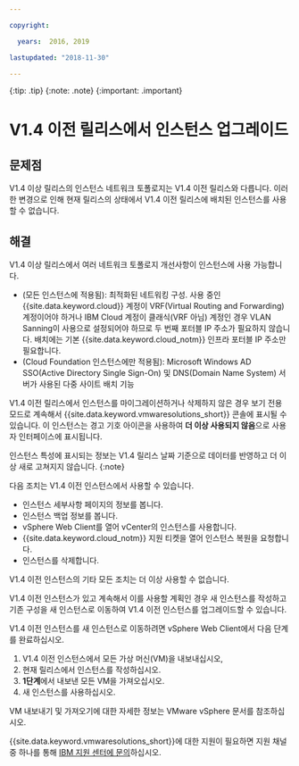 ```yaml
---

copyright:

  years:  2016, 2019

lastupdated: "2018-11-30"

---
```


{:tip: .tip}
{:note: .note}
{:important: .important}

# V1.4 이전 릴리스에서 인스턴스 업그레이드

## 문제점

V1.4 이상 릴리스의 인스턴스 네트워크 토폴로지는 V1.4 이전 릴리스와 다릅니다. 이러한 변경으로 인해 현재 릴리스의 상태에서 V1.4 이전 릴리스에 배치된 인스턴스를 사용할 수 없습니다.

## 해결

V1.4 이상 릴리스에서 여러 네트워크 토폴로지 개선사항이 인스턴스에 사용 가능합니다.
* (모든 인스턴스에 적용됨): 최적화된 네트워킹 구성. 사용 중인 {{site.data.keyword.cloud}} 계정이 VRF(Virtual Routing and Forwarding) 계정이어야 하거나 IBM Cloud 계정이 클래식(VRF 아님) 계정인 경우 VLAN Sanning이 사용으로 설정되어야 하므로 두 번째 포터블 IP 주소가 필요하지 않습니다. 배치에는 기본 {{site.data.keyword.cloud_notm}} 인프라 포터블 IP 주소만 필요합니다.
* (Cloud Foundation 인스턴스에만 적용됨): Microsoft Windows AD SSO(Active Directory Single Sign-On) 및 DNS(Domain Name System) 서버가 사용된 다중 사이트 배치 기능

V1.4 이전 릴리스에서 인스턴스를 마이그레이션하거나 삭제하지 않은 경우 보기 전용 모드로 계속해서 {{site.data.keyword.vmwaresolutions_short}} 콘솔에 표시될 수 있습니다. 이 인스턴스는 경고 기호 아이콘을 사용하여 **더 이상 사용되지 않음**으로 사용자 인터페이스에 표시됩니다.

인스턴스 특성에 표시되는 정보는 V1.4 릴리스 날짜 기준으로 데이터를 반영하고 더 이상 새로 고쳐지지 않습니다.
{:note}

다음 조치는 V1.4 이전 인스턴스에서 사용할 수 있습니다.
*  인스턴스 세부사항 페이지의 정보를 봅니다.
*  인스턴스 백업 정보를 봅니다.
*  vSphere Web Client를 열어 vCenter의 인스턴스를 사용합니다.
*  {{site.data.keyword.cloud_notm}} 지원 티켓을 열어 인스턴스 복원을 요청합니다.
*  인스턴스를 삭제합니다.

V1.4 이전 인스턴스의 기타 모든 조치는 더 이상 사용할 수 없습니다.

V1.4 이전 인스턴스가 있고 계속해서 이를 사용할 계획인 경우 새 인스턴스를 작성하고 기존 구성을 새 인스턴스로 이동하여 V1.4 이전 인스턴스를 업그레이드할 수 있습니다.

V1.4 이전 인스턴스를 새 인스턴스로 이동하려면 vSphere Web Client에서 다음 단계를 완료하십시오.
1. V1.4 이전 인스턴스에서 모든 가상 머신(VM)을 내보내십시오,
2. 현재 릴리스에서 인스턴스를 작성하십시오.
3. **1단계**에서 내보낸 모든 VM을 가져오십시오.
4. 새 인스턴스를 사용하십시오.

VM 내보내기 및 가져오기에 대한 자세한 정보는 VMware vSphere 문서를 참조하십시오.

{{site.data.keyword.vmwaresolutions_short}}에 대한 지원이 필요하면 지원 채널 중 하나를 통해 [IBM 지원 센터에 문의](trbl_support.html)하십시오.
